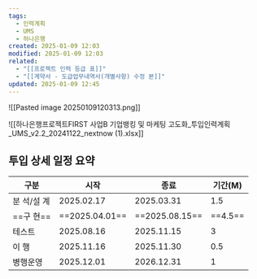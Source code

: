 ```yaml
---
tags:
  - 인력계획
  - UMS
  - 하나은행
created: 2025-01-09 12:03
modified: 2025-01-09 12:03
related:
  - "[[프로젝트 인력 등급 표]]"
  - "[[계약서 - 도급업무내역서(개별사항) 수정 본]]"
updated: 2025-01-09 12:45
---
```



![[Pasted image 20250109120313.png]]

![[하나은행프로젝트FIRST 사업B 기업뱅킹 및 마케팅 고도화_투입인력계획_UMS_v2.2_20241122_nextnow (1).xlsx]]


## 투입 상세 일정 요약
| 구분      | 시작             | 종료             | 기간(M) |
| ------- | -------------- | -------------- | ----- |
| 분 석/설 계 | 2025.02.17     | 2025.03.31     | 1.5   |
| ==구 현== | ==2025.04.01== | ==2025.08.15== | ==4.5==   |
| 테스트     | 2025.08.16     | 2025.11.15     | 3     |
| 이 행     | 2025.11.16     | 2025.11.30     | 0.5   |
| 병행운영    | 2025.12.01     | 2026.12.31     | 1     |
